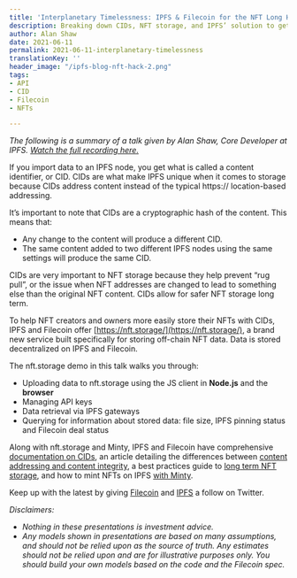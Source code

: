 ```yaml
---
title: 'Interplanetary Timelessness: IPFS & Filecoin for the NFT Long Haul'
description: Breaking down CIDs, NFT storage, and IPFS’ solution to get devs started.
author: Alan Shaw
date: 2021-06-11
permalink: 2021-06-11-interplanetary-timelessness
translationKey: ''
header_image: "/ipfs-blog-nft-hack-2.png"
tags:
- API
- CID
- Filecoin
- NFTs

---
```

_The following is a summary of a talk given by Alan Shaw, Core Developer at IPFS._ [_Watch the full recording here._](https://www.youtube.com/watch?v=aNaj9xNF8OU)

If you import data to an IPFS node, you get what is called a content identifier, or CID. CIDs are what make IPFS unique when it comes to storage because CIDs address content instead of the typical https:// location-based addressing.

It’s important to note that CIDs are a cryptographic hash of the content. This means that:

* Any change to the content will produce a different CID.
* The same content added to two different IPFS nodes using the same settings will produce the same CID.

CIDs are very important to NFT storage because they help prevent “rug pull”, or the issue when NFT addresses are changed to lead to something else than the original NFT content. CIDs allow for safer NFT storage long term.

To help NFT creators and owners more easily store their NFTs with CIDs, IPFS and Filecoin offer [https://nft.storage/](https://nft.storage/), a brand new service built specifically for storing off-chain NFT data. Data is stored decentralized on IPFS and Filecoin.

The nft.storage demo in this talk walks you through:

* Uploading data to nft.storage using the JS client in **Node.js** and the **browser**
* Managing API keys
* Data retrieval via IPFS gateways
* Querying for information about stored data: file size, IPFS pinning status and Filecoin deal status

Along with nft.storage and Minty, IPFS and Filecoin have comprehensive [documentation on CIDs](https://docs.ipfs.io/concepts/content-addressing/#identifier-formats), an article detailing the differences between [content addressing and content integrity](https://blog.ipfs.io/2021-04-05-storing-nfts-on-ipfs/), a best practices guide to [long term NFT storage](https://docs.ipfs.io/how-to/best-practices-for-nft-data/), and how to mint NFTs on IPFS [with Minty](https://docs.ipfs.io/how-to/mint-nfts-with-ipfs/#how-minty-works).

Keep up with the latest by giving [Filecoin](https://twitter.com/filecoin?lang=en) and [IPFS](https://twitter.com/IPFS) a follow on Twitter.

_Disclaimers:_

* _Nothing in these presentations is investment advice._
* _Any models shown in presentations are based on many assumptions, and should not be relied upon as the source of truth. Any estimates should not be relied upon and are for illustrative purposes only. You should build your own models based on the code and the Filecoin spec._